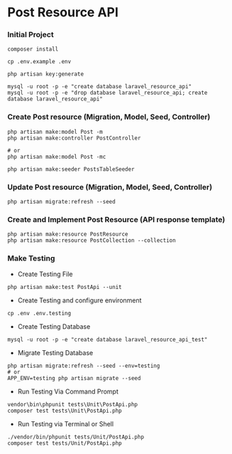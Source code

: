# Post Resource API

### Initial Project
```
composer install

cp .env.example .env

php artisan key:generate

mysql -u root -p -e "create database laravel_resource_api"
mysql -u root -p -e "drop database laravel_resource_api; create database laravel_resource_api"
```


### Create Post resource (Migration, Model, Seed, Controller)
```
php artisan make:model Post -m
php artisan make:controller PostController

# or
php artisan make:model Post -mc

php artisan make:seeder PostsTableSeeder
```

### Update Post resource (Migration, Model, Seed, Controller)
```
php artisan migrate:refresh --seed
```

### Create and Implement Post Resource (API response template)
```
php artisan make:resource PostResource
php artisan make:resource PostCollection --collection
```

### Make Testing

* Create Testing File
```
php artisan make:test PostApi --unit
```

* Create Testing and configure environment
```
cp .env .env.testing
```

* Create Testing Database
```
mysql -u root -p -e "create database laravel_resource_api_test"
```

* Migrate Testing Database
```
php artisan migrate:refresh --seed --env=testing
# or
APP_ENV=testing php artisan migrate --seed
```

* Run Testing Via Command Prompt
```
vendor\bin\phpunit tests\Unit\PostApi.php
composer test tests\Unit\PostApi.php
```

* Run Testing via Terminal or Shell
```
./vendor/bin/phpunit tests/Unit/PostApi.php
composer test tests/Unit/PostApi.php
```